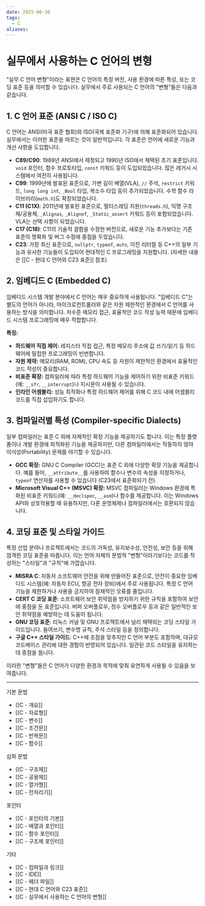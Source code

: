 ```yaml
---
date: 2025-06-30
tags:
  - C
aliases:
---
```


# 실무에서 사용하는 C 언어의 변형

"실무 C 언어 변형"이라는 표현은 C 언어의 특정 버전, 사용 환경에 따른 특성, 또는 코딩 표준 등을 의미할 수 있습니다. 실무에서 주로 사용되는 C 언어의 "변형"들은 다음과 같습니다.

## 1. C 언어 표준 (ANSI C / ISO C)

C 언어는 ANSI(미국 표준 협회)와 ISO(국제 표준화 기구)에 의해 표준화되어 있습니다. 실무에서는 이러한 표준을 따르는 것이 일반적입니다. 각 표준은 언어에 새로운 기능과 개선 사항을 도입합니다.

*   **C89/C90**: 1989년 ANSI에서 제정되고 1990년 ISO에서 채택된 초기 표준입니다. `void` 포인터, 함수 프로토타입, `const` 키워드 등이 도입되었습니다. 많은 레거시 시스템에서 여전히 사용됩니다.
*   **C99**: 1999년에 발표된 표준으로, 가변 길이 배열(VLA), `//` 주석, `restrict` 키워드, `long long int`, `_Bool` 타입, 복소수 타입 등이 추가되었습니다. 수학 함수 라이브러리(`math.h`)도 확장되었습니다.
*   **C11 (C1X)**: 2011년에 발표된 표준으로, 멀티스레딩 지원(`threads.h`), 익명 구조체/공용체, `_Alignas`, `_Alignof`, `_Static_assert` 키워드 등이 포함되었습니다. VLA는 선택 사항이 되었습니다.
*   **C17 (C18)**: C11의 기술적 결함을 수정한 버전으로, 새로운 기능 추가보다는 기존 표준의 명확화 및 버그 수정에 중점을 두었습니다.
*   **C23**: 가장 최신 표준으로, `nullptr`, `typeof`, `auto`, 이진 리터럴 등 C++의 일부 기능과 유사한 기능들이 도입되어 현대적인 C 프로그래밍을 지원합니다. (자세한 내용은 [[C - 현대 C 언어와 C23 표준]] 참조)

## 2. 임베디드 C (Embedded C)

임베디드 시스템 개발 분야에서 C 언어는 매우 중요하게 사용됩니다. "임베디드 C"는 별도의 언어가 아니라, 마이크로컨트롤러와 같은 자원 제한적인 환경에서 C 언어를 사용하는 방식을 의미합니다. 저수준 메모리 접근, 효율적인 코드 작성 능력 때문에 임베디드 시스템 프로그래밍에 매우 적합합니다.

**특징:**
*   **하드웨어 직접 제어:** 레지스터 직접 접근, 특정 메모리 주소에 값 쓰기/읽기 등 하드웨어에 밀접한 프로그래밍이 빈번합니다.
*   **자원 제약:** 메모리(RAM, ROM), CPU 속도 등 자원이 제한적인 환경에서 효율적인 코드 작성이 중요합니다.
*   **비표준 확장:** 컴파일러에 따라 특정 하드웨어 기능을 제어하기 위한 비표준 키워드(예: `__sfr`, `__interrupt`)나 지시문이 사용될 수 있습니다.
*   **인라인 어셈블리:** 성능 최적화나 특정 하드웨어 제어를 위해 C 코드 내에 어셈블리 코드를 직접 삽입하기도 합니다.

## 3. 컴파일러별 특성 (Compiler-specific Dialects)

일부 컴파일러는 표준 C 외에 자체적인 확장 기능을 제공하기도 합니다. 이는 특정 플랫폼이나 개발 환경에 최적화된 기능을 제공하지만, 다른 컴파일러에서는 작동하지 않아 이식성(Portability) 문제를 야기할 수 있습니다.

*   **GCC 확장:** GNU C Compiler (GCC)는 표준 C 외에 다양한 확장 기능을 제공합니다. 예를 들어, `__attribute__`를 사용하여 함수나 변수의 속성을 지정하거나, `typeof` 연산자를 사용할 수 있습니다 (C23에서 표준화되기 전).
*   **Microsoft Visual C++ (MSVC) 확장:** MSVC 컴파일러는 Windows 환경에 특화된 비표준 키워드(예: `__declspec`, `__asm`)나 함수를 제공합니다. 이는 Windows API와 상호작용할 때 유용하지만, 다른 운영체제나 컴파일러에서는 호환되지 않습니다.

## 4. 코딩 표준 및 스타일 가이드

특정 산업 분야나 프로젝트에서는 코드의 가독성, 유지보수성, 안전성, 보안 등을 위해 엄격한 코딩 표준을 따릅니다. 이는 언어 자체의 문법적 "변형"이라기보다는 코드를 작성하는 "스타일"과 "규칙"에 가깝습니다.

*   **MISRA C**: 자동차 소프트웨어 안전을 위해 만들어진 표준으로, 안전이 중요한 임베디드 시스템(예: 자동차 ECU, 항공 전자 장비)에서 주로 사용됩니다. 특정 C 언어 기능을 제한하거나 사용을 금지하여 잠재적인 오류를 줄입니다.
*   **CERT C 코딩 표준**: 소프트웨어 보안 취약점을 방지하기 위한 규칙을 포함하여 보안에 중점을 둔 표준입니다. 버퍼 오버플로우, 정수 오버플로우 등과 같은 일반적인 보안 취약점을 예방하는 데 도움이 됩니다.
*   **GNU 코딩 표준**: 리눅스 커널 및 GNU 프로젝트에서 널리 채택되는 코딩 스타일 가이드입니다. 들여쓰기, 변수명 규칙, 주석 스타일 등을 정의합니다.
*   **구글 C++ 스타일 가이드**: C++에 초점을 맞추지만 C 언어 부분도 포함하며, 대규모 코드베이스 관리에 대한 경험이 반영되어 있습니다. 일관된 코드 스타일을 유지하는 데 중점을 둡니다.

이러한 "변형"들은 C 언어가 다양한 환경과 목적에 맞춰 유연하게 사용될 수 있음을 보여줍니다.

---
 기본 문법
 - [[C - 개요]]
 - [[C - 자료형]]
 - [[C - 변수]]
 - [[C - 조건문]]
 - [[C - 반복문]]
 - [[C - 함수]]

심화 문법
 - [[C - 구조체]]
 - [[C - 공용체]]
 - [[C - 열거형]]
 - [[C - 전처리기]]

 포인터
 - [[C - 포인터의 기본]]
 - [[C - 배열과 포인터]]
 - [[C - 함수 포인터]]
 - [[C - 구조체 포인터]]

 기타
 - [[C - 컴파일과 링크]]
 - [[C - IDE]]
 - [[C - 헤더 파일]]
 - [[C - 현대 C 언어와 C23 표준]]
 - [[C - 실무에서 사용하는 C 언어의 변형]]
